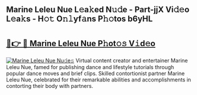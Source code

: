 ## Marine Leleu Nue L𝚎a𝚔ed N𝚞𝚍e - Part-jjX Vi𝚍𝚎o L𝚎a𝚔s - H𝚘𝚝 O𝚗𝚕yf𝚊ns P𝚑𝚘tos b6yHL

# <h2><a href="http://kfcw0d.oniu.top/?m=Marine+Leleu+Nue">🔗👉 🔴 Marine Leleu Nue P𝚑ot𝚘𝚜 V𝚒d𝚎o</a></h2>

[![Marine Leleu Nue Nu𝚍e𝚜](https://i.imgur.com/0qMVB7G.gif)](http://kfcw0d.oniu.top/?m=Marine+Leleu+Nue)
Virtual content creator and entertainer Marine Leleu Nue, famed for publishing dance and lifestyle tutorials through popular dance moves and brief clips. Skilled contortionist partner Marine Leleu Nue, celebrated for their remarkable abilities and accomplishments in contorting their body with partners.  
